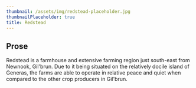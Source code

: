 ```yaml
---
thumbnail: /assets/img/redstead-placeholder.jpg
thumbnailPlaceholder: true
title: Redstead
---
```


## Prose

Redstead is a farmhouse and extensive farming region just south-east from Newnook, Gil'brun. Due to it being situated on the relatively docile island of Generas, the farms are able to operate in relative peace and quiet when compared to the other crop producers in Gil'brun.
